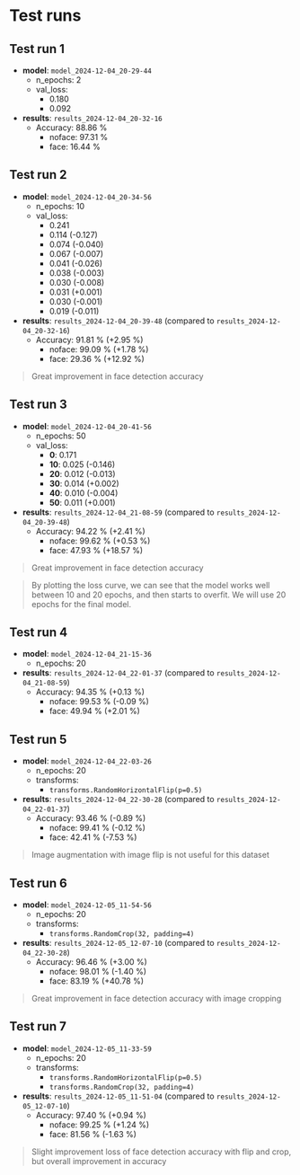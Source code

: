 # Test runs

## Test run 1

- **model**: `model_2024-12-04_20-29-44`
    - n_epochs: 2
    - val_loss:
        - 0.180
        - 0.092
- **results**: `results_2024-12-04_20-32-16`
    - Accuracy: 88.86 %
        - noface: 97.31 %
        - face: 16.44 %

## Test run 2

- **model**: `model_2024-12-04_20-34-56`
    - n_epochs: 10
    - val_loss:
        - 0.241
        - 0.114 (-0.127)
        - 0.074 (-0.040)
        - 0.067 (-0.007)
        - 0.041 (-0.026)
        - 0.038 (-0.003)
        - 0.030 (-0.008)
        - 0.031 (+0.001)
        - 0.030 (-0.001)
        - 0.019 (-0.011)
- **results**: `results_2024-12-04_20-39-48` (compared to `results_2024-12-04_20-32-16`)
    - Accuracy: 91.81 % (+2.95 %)
        - noface: 99.09 % (+1.78 %)
        - face: 29.36 % (+12.92 %)

> Great improvement in face detection accuracy

## Test run 3

- **model**: `model_2024-12-04_20-41-56`
    - n_epochs: 50
    - val_loss:
        - **0**: 0.171
        - **10**: 0.025 (-0.146)
        - **20**: 0.012 (-0.013)
        - **30**: 0.014 (+0.002)
        - **40**: 0.010 (-0.004)
        - **50**: 0.011 (+0.001)
- **results**: `results_2024-12-04_21-08-59` (compared to `results_2024-12-04_20-39-48`)
    - Accuracy: 94.22 % (+2.41 %)
        - noface: 99.62 % (+0.53 %)
        - face: 47.93 % (+18.57 %)

> Great improvement in face detection accuracy

> By plotting the loss curve, we can see that the model works well between 10 and 20 epochs, and then starts to overfit. We will use 20 epochs for the final model.

## Test run 4

- **model**: `model_2024-12-04_21-15-36`
    - n_epochs: 20
- **results**: `results_2024-12-04_22-01-37` (compared to `results_2024-12-04_21-08-59`)
    - Accuracy: 94.35 % (+0.13 %)
        - noface: 99.53 % (-0.09 %)
        - face: 49.94 % (+2.01 %)

## Test run 5

- **model**: `model_2024-12-04_22-03-26`
    - n_epochs: 20
    - transforms:
        - `transforms.RandomHorizontalFlip(p=0.5)`
- **results**: `results_2024-12-04_22-30-28` (compared to `results_2024-12-04_22-01-37`)
    - Accuracy: 93.46 % (-0.89 %)
        - noface: 99.41 % (-0.12 %)
        - face: 42.41 % (-7.53 %)

> Image augmentation with image flip is not useful for this dataset

## Test run 6

- **model**: `model_2024-12-05_11-54-56`
    - n_epochs: 20
    - transforms:
        - `transforms.RandomCrop(32, padding=4)`
- **results**: `results_2024-12-05_12-07-10` (compared to `results_2024-12-04_22-30-28`)
    - Accuracy: 96.46 % (+3.00 %)
        - noface: 98.01 % (-1.40 %)
        - face: 83.19 % (+40.78 %)

> Great improvement in face detection accuracy with image cropping

## Test run 7

- **model**: `model_2024-12-05_11-33-59`
    - n_epochs: 20
    - transforms:
        - `transforms.RandomHorizontalFlip(p=0.5)`
        - `transforms.RandomCrop(32, padding=4)`
- **results**: `results_2024-12-05_11-51-04` (compared to `results_2024-12-05_12-07-10`)
    - Accuracy: 97.40 %  (+0.94 %)
        - noface: 99.25 % (+1.24 %)
        - face: 81.56 % (-1.63 %)

> Slight improvement loss of face detection accuracy with flip and crop, but overall improvement in accuracy